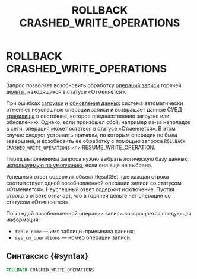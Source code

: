 ﻿---
layout: default
title: ROLLBACK CRASHED_WRITE_OPERATIONS
nav_order: 40
parent: Запросы SQL+
grand_parent: Справочная информация
has_children: false
has_toc: false
---

# ROLLBACK CRASHED_WRITE_OPERATIONS

Запрос позволяет возобновить обработку [операций записи](../../../overview/main_concepts/write_operation/write_operation.md) 
горячей [дельты](../../../overview/main_concepts/delta/delta.md), находящихся в статусе «Отменяется».

При ошибках [загрузки](../../../working_with_system/data_upload/data_upload.md) и 
[обновления данных](../../../working_with_system/data_update/data_update.md) система автоматически отменяет неуспешные 
операции записи и возвращает данные СУБД [хранилища](../../../overview/main_concepts/data_storage/data_storage.md) 
в состояние, которое предшествовало загрузке или обновлению. Однако, если произошел сбой, например из-за неполадок 
в сети, операция может остаться в статусе «Отменяется». В этом случае следует устранить 
причины, по которым операция не была завершена, и возобновить ее обработку с помощью запроса 
`ROLLBACK CRASHED_WRITE_OPERATIONS` или [RESUME_WRITE_OPERATION](../RESUME_WRITE_OPERATION/RESUME_WRITE_OPERATION.md).

Перед выполнением запроса нужно выбрать логическую базу данных, 
[используемую по умолчанию](../../../working_with_system/other_features/default_db_set-up/default_db_set-up.md), 
если она еще не выбрана.

Успешный ответ содержит объект ResultSet, где каждая строка соответствует одной возобновленной операции записи
со статусом «Отменяется». Неуспешный ответ содержит исключение. Пустая строка в ответе означает, что в горячей дельте нет 
операций со статусом «Отменяется».

По каждой возобновленной операции записи возвращается следующая информация:
* `table_name` — имя таблицы-приемника данных;
* `sys_cn_operations` — номер операции записи.

## Синтаксис {#syntax}

```sql
ROLLBACK CRASHED_WRITE_OPERATIONS
```